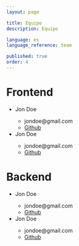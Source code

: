 ```yaml
---
layout: page

title: Equipo
description: Equipo

language: es
language_reference: team

published: true
order: 4
---
```


# **Frontend**

<ul>
    <li>
     Jon Doe
    </li>
    <ul>
        <li>
            jondoe@gmail.com
        </li>
        <li>
            <a href="www.github.com/jon-doe">
                Github
            </a>
        </li>
    </ul>
    <li>
     Jon Doe
    </li>
    <ul>
        <li>
            jondoe@gmail.com
        </li>
        <li>
            <a href="www.github.com/jon-doe">
                Github
            </a>
        </li>
    </ul>
</ul>

# **Backend**

<ul>
    <li>
     Jon Doe
    </li>
    <ul>
        <li>
            jondoe@gmail.com
        </li>
        <li>
            <a href="www.github.com/jon-doe">
                Github
            </a>
        </li>
    </ul>
    <li>
     Jon Doe
    </li>
    <ul>
        <li>
            jondoe@gmail.com
        </li>
        <li>
            <a href="www.github.com/jon-doe">
                Github
            </a>
        </li>
    </ul>
</ul>



